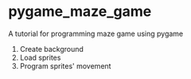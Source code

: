 # pygame_maze_game
 
A tutorial for programming maze game using pygame

1. Create background
2. Load sprites
3. Program sprites' movement
